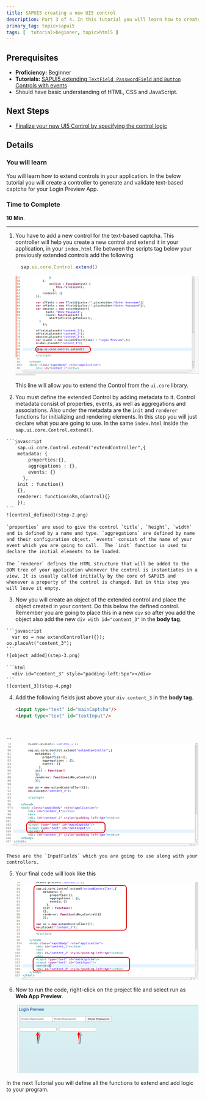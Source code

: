 ```yaml
---
title: SAPUI5 creating a new UI5 control
description: Part 3 of 4. In this tutorial you will learn how to create a simple UI5 Control.
primary_tag: topic>sapui5
tags: [  tutorial>beginner, topic>html5 ]
---
```


## Prerequisites
 - **Proficiency:** Beginner
 - **Tutorials:** [SAPUI5 extending `TextField`, `PasswordField` and `Button` Controls with events](https://developers.sap.com/tutorials/sapui5-extending-button-control.html)
 - Should have basic understanding of HTML, CSS and JavaScript.

## Next Steps
  - [Finalize your new UI5 Control by specifying the control logic](https://developers.sap.com/tutorials/sapui5-define-control-logic.html)

## Details
### You will learn
  You will learn how to extend controls in your application. In the below tutorial you will create a controller to generate and validate text-based captcha for your Login Preview App.

### Time to Complete
  **10 Min**.

---

1. You have to add a new control for the text-based captcha. This controller will help you create a new control and extend it in your application, in your `index.html` file between the scripts tag below your previously extended controls add the following

    ```javascript
      sap.ui.core.Control.extend()
    ```
    ![extendedcontrol](step-1.png)

    This line will allow you to extend the Control from the `ui.core` library.

2.    You must define the extended Control by adding metadata to it. Control metadata consist of properties, events, as well as aggregations and associations. Also under the metadata are the `init` and `renderer` functions for initializing and rendering elements. In this step you will just declare what you are going to use. In the same `index.html` inside the `sap.ui.core.Control.extend()`.

    ```javascript
        sap.ui.core.Control.extend("extendController",{
        metadata: {
            properties:{},
            aggregations : {},
            events: {}
          },
        init : function()
        {},
        renderer: function(oRm,oControl){}
        });
    ```
    ![control_defined](step-2.png)

    `properties` are used to give the control `title`, `height`, `width` and is defined by a name and type. `aggregations` are defined by name and their configuration object. `events` consist of the name of your event which you are going to call.  The `init` function is used to declare the initial elements to be loaded.

    The `renderer` defines the HTML structure that will be added to the DOM tree of your application whenever the control is instantiates in a view. It is usually called initially by the core of SAPUI5 and whenever a property of the control is changed. But in this step you will leave it empty.

3.   Now you will create an object of the extended control and place the object created in your content. Do this below the defined control. Remember you are going to place this in a new `div` so after you add the object also add the new `div with id="content_3"` in the **body tag**.

    ```javascript
      var oo = new extendController({});
    oo.placeAt("content_3");
    ```
    ![object_added](step-3.png)

    ```html
      <div id="content_3" style="padding-left:5px"></div>
    ```
    ![content_3](step-4.png)

4. Add the following fields just above your `div content_3` in the **body tag**.

    ```html
    <input type="text" id="mainCaptcha"/>
    <input type="text" id="textInput"/>
  <br><br>
    ```
    ![inputbox](step-5.png)

    These are the `InputFields` which you are going to use along with your controllers.

5.   Your final code will look like this

     ![all_code ](step-6.png)

6.   Now to run the code, right-click on the project file and select run as **Web App Preview**.

     ![finaloutput](step-7.png)

  In the next Tutorial you will define all the functions to extend and add logic to your program.

